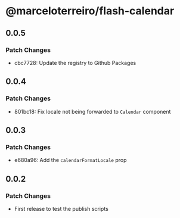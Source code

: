 # @marceloterreiro/flash-calendar

## 0.0.5

### Patch Changes

- cbc7728: Update the registry to Github Packages

## 0.0.4

### Patch Changes

- 801bc18: Fix locale not being forwarded to `Calendar` component

## 0.0.3

### Patch Changes

- e680a96: Add the `calendarFormatLocale` prop

## 0.0.2

### Patch Changes

- First release to test the publish scripts
